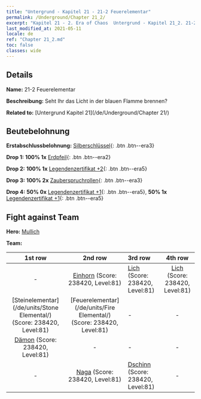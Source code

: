 ```yaml
---
title: "Untergrund - Kapitel 21 - 21-2 Feuerelementar"
permalink: /Underground/Chapter 21_2/
excerpt: "Kapitel 21 - 2. Era of Chaos  Untergrund - Kapitel 21_2. 21-2 Feuerelementar"
last_modified_at: 2021-05-11
locale: de
ref: "Chapter 21_2.md"
toc: false
classes: wide
---
```


## Details

 **Name:** 21-2 Feuerelementar

 **Beschreibung:** Seht Ihr das Licht in der blauen Flamme brennen?

 **Related to:** [Untergrund Kapitel 21](/de/Underground/Chapter 21/)

## Beutebelohnung

 **Erstabschlussbelohnung:** [Silberschlüssel](/ItemsDE/con_693/){: .btn .btn--era3}

 **Drop 1:** **100% 1x** [Erdpfeil](/ItemsDE/her_464/){: .btn .btn--era2}

 **Drop 2:** **100% 1x** [Legendenzertifikat +2](/ItemsDE/mat_81/){: .btn .btn--era5}

 **Drop 3:** **100% 2x** [Zauberspruchrollen](/ItemsDE/con_694/){: .btn .btn--era3}

 **Drop 4:** **50% 0x** [Legendenzertifikat +1](/ItemsDE/mat_74/){: .btn .btn--era5}, **50% 1x** [Legendenzertifikat +1](/ItemsDE/mat_74/){: .btn .btn--era5}


## Fight against Team
 **Hero:** [Mullich](/de/heroes/Mullich/)

 **Team:**


  | 1st row | 2nd row | 3rd row | 4th row |
  |:----:|:----:|:----|:----:|
  | - | [Einhorn](/de/units/Unicorn/) (Score: 238420, Level:81)  | [Lich](/de/units/Lich/) (Score: 238420, Level:81)  | [Lich](/de/units/Lich/) (Score: 238420, Level:81)  |
  | [Steinelementar](/de/units/Stone Elemental/) (Score: 238420, Level:81)  | [Feuerelementar](/de/units/Fire Elemental/) (Score: 238420, Level:81)  | - | - |
  | [Dämon](/de/units/Demon/) (Score: 238420, Level:81)  | - | - | - |
  | - | [Naga](/de/units/Naga/) (Score: 238420, Level:81)  | [Dschinn](/de/units/Genie/) (Score: 238420, Level:81)  | - |


